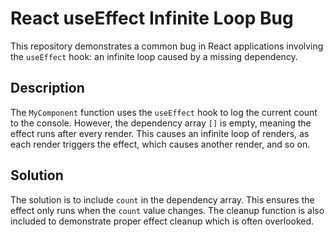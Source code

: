 # React useEffect Infinite Loop Bug
This repository demonstrates a common bug in React applications involving the `useEffect` hook: an infinite loop caused by a missing dependency.

## Description
The `MyComponent` function uses the `useEffect` hook to log the current count to the console.  However, the dependency array `[]` is empty, meaning the effect runs after every render. This causes an infinite loop of renders, as each render triggers the effect, which causes another render, and so on.

## Solution
The solution is to include `count` in the dependency array. This ensures the effect only runs when the `count` value changes.  The cleanup function is also included to demonstrate proper effect cleanup which is often overlooked.